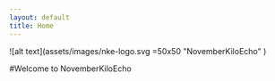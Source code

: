 ```yaml
---
layout: default
title: Home
---
```


![alt text](assets/images/nke-logo.svg =50x50 "NovemberKiloEcho" )

#Welcome to NovemberKiloEcho
